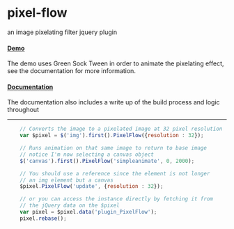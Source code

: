 # pixel-flow
an image pixelating filter jquery plugin

#### [Demo](http://devnimlos.com/projects/PixelFlow/)
The demo uses Green Sock Tween in order to animate the pixelating effect, see the documentation for more information.

#### [Documentation](http://devnimlos.com/professional/pixelflow)
The documentation also includes a write up of the build process and logic throughout

-------
```javascript
	// Converts the image to a pixelated image at 32 pixel resolution
	var $pixel = $('img').first().PixelFlow({resolution : 32});

	// Runs animation on that same image to return to base image
	// notice I'm now selecting a canvas object
	$('canvas').first().PixelFlow('simpleanimate', 0, 2000);

	// You should use a reference since the element is not longer
	// an img element but a canvas
	$pixel.PixelFlow('update', {resolution : 32});

	// or you can access the instance directly by fetching it from 
	// the jQuery data on the $pixel
	var pixel = $pixel.data('plugin_PixelFlow');
	pixel.rebase();
```

